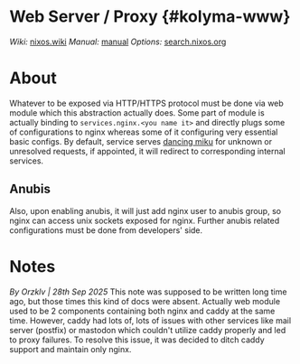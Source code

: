 # Web Server / Proxy {#kolyma-www}

_Wiki:_ [nixos.wiki](https://nixos.wiki/wiki/Nginx)
_Manual:_ [manual](https://nixos.org/manual/nixos/stable/#module-services-strfry-reverse-proxy)
_Options:_ [search.nixos.org](https://search.nixos.org/options?channel=25.05&query=services.nginx.)

# About

Whatever to be exposed via HTTP/HTTPS protocol must be done via web module which this abstraction actually does. Some part of module is actually binding to `services.nginx.<you name it>` and directly plugs some of configurations to nginx whereas some of it configuring very essential basic configs. By default, service serves [dancing miku] for unknown or unresolved requests, if appointed, it will redirect to corresponding internal services.

## Anubis

Also, upon enabling anubis, it will just add nginx user to anubis group, so nginx can access unix sockets exposed for nginx. Further anubis related configurations must be done from developers' side.

# Notes

_By Orzklv | 28th Sep 2025_
This note was supposed to be written long time ago, but those times this kind of docs were absent. Actually web module used to be 2 components containing both nginx and caddy at the same time. However, caddy had lots of, lots of issues with other services like mail server (postfix) or mastodon which couldn't utilize caddy properly and led to proxy failures. To resolve this issue, it was decided to ditch caddy support and maintain only nginx.

[dancing miku]: https://github.com/kolyma-labs/gate
